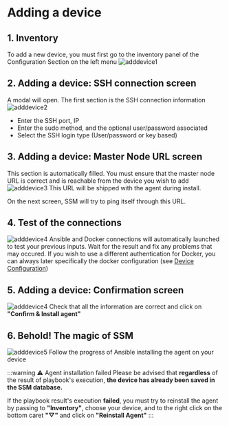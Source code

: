 # Adding a device

## 1. Inventory
To add a new device, you must first go to the inventory panel of the Configuration Section on the left menu
![adddevice1](/add-device/add-device-1.png)

## 2. Adding a device: SSH connection screen
A modal will open. The first section is the SSH connection information
![adddevice2](/add-device/add-device-2.png)
- Enter the SSH port, IP 
- Enter the sudo method, and the optional user/password associated
- Select the SSH login type (User/password or key based)

## 3. Adding a device: Master Node URL screen
This section is automatically filled. You must ensure that the master node URL is correct and is reachable from the device you wish to add
![adddevice3](/add-device/add-device-3.png)
This URL will be shipped with the agent during install.

On the next screen, SSM will try to ping itself through this URL. 

## 4. Test of the connections
![adddevice4](/add-device/add-device-6.png)
Ansible and Docker connections will automatically launched to test your previous inputs. Wait for the result and fix any problems that may occured.
If you wish to use a different authentication for Docker, you can always later specifically the docker configuration (see [Device Configuration](/device-configuration))

## 5. Adding a device: Confirmation screen
![adddevice4](/add-device/add-device-4.png)
Check that all the information are correct and click on **"Confirm & Install agent"**

## 6. Behold! The magic of SSM
![adddevice5](/add-device/add-device-5.png)
Follow the progress of Ansible installing the agent on your device

:::warning ⚠️ Agent installation failed
Please be advised that **regardless** of the result of playbook's execution, **the device has already been saved in the SSM database.**

If the playbook result's execution **failed**, you must try to reinstall the agent by passing to **"Inventory"**, choose your device, and to the right click on the bottom caret **"▽"** and click on **"Reinstall Agent"** 
:::
